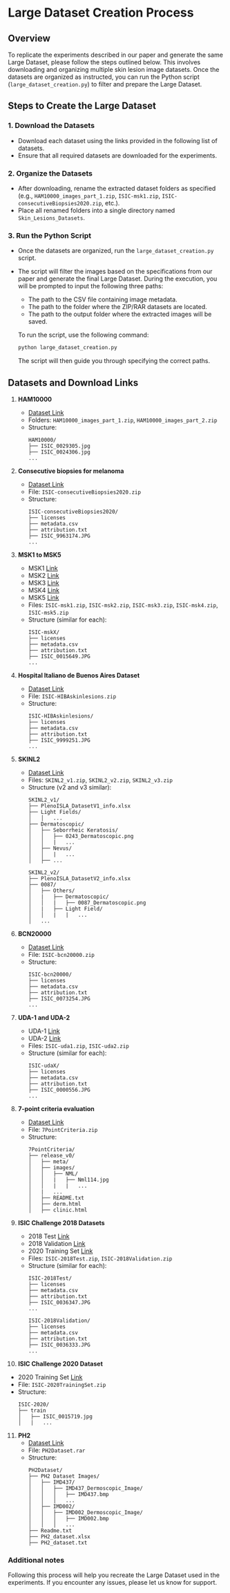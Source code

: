 # Large Dataset Creation Process

## Overview
To replicate the experiments described in our paper and generate the same Large Dataset, please follow the steps outlined below. 
This involves downloading and organizing multiple skin lesion image datasets. Once the datasets are organized as instructed, you can run the Python script (`large_dataset_creation.py`) to filter and prepare the Large Dataset.

## Steps to Create the Large Dataset

### 1. Download the Datasets
- Download each dataset using the links provided in the following list of datasets.
- Ensure that all required datasets are downloaded for the experiments.

### 2. Organize the Datasets
- After downloading, rename the extracted dataset folders as specified (e.g., `HAM10000_images_part_1.zip`, `ISIC-msk1.zip`, `ISIC-consecutiveBiopsies2020.zip`, etc.).
- Place all renamed folders into a single directory named `Skin_Lesions_Datasets`.

### 3. Run the Python Script
- Once the datasets are organized, run the `large_dataset_creation.py` script.
- The script will filter the images based on the specifications from our paper and generate the final Large Dataset.
  During the execution, you will be prompted to input the following three paths:
  - The path to the CSV file containing image metadata.
  - The path to the folder where the ZIP/RAR datasets are located.
  - The path to the output folder where the extracted images will be saved.
  
  To run the script, use the following command:
  ```bash
  python large_dataset_creation.py
  ```
  The script will then guide you through specifying the correct paths.

## Datasets and Download Links

1. **HAM10000**
   - [Dataset Link](https://dataverse.harvard.edu/dataset.xhtml?persistentId=doi:10.7910/DVN/DBW86T)
   - Folders: `HAM10000_images_part_1.zip`, `HAM10000_images_part_2.zip`
   - Structure:
     ```
     HAM10000/
     ├── ISIC_0029305.jpg
     ├── ISIC_0024306.jpg
     ...
     ```

2. **Consecutive biopsies for melanoma**
   - [Dataset Link](https://api.isic-archive.com/collections/216/)
   - File: `ISIC-consecutiveBiopsies2020.zip`
   - Structure:
     ```
     ISIC-consecutiveBiopsies2020/
     ├── licenses
     ├── metadata.csv
     ├── attribution.txt
     ├── ISIC_9963174.JPG
     ...
     ```

3. **MSK1 to MSK5**
   - MSK1 [Link](https://api.isic-archive.com/collections/289/)
   - MSK2 [Link](https://api.isic-archive.com/collections/290/)
   - MSK3 [Link](https://api.isic-archive.com/collections/288/)
   - MSK4 [Link](https://api.isic-archive.com/collections/287/)
   - MSK5 [Link](https://api.isic-archive.com/collections/286/)
   - Files: `ISIC-msk1.zip`, `ISIC-msk2.zip`, `ISIC-msk3.zip`, `ISIC-msk4.zip`, `ISIC-msk5.zip`
   - Structure (similar for each):
     ```
     ISIC-mskX/
     ├── licenses
     ├── metadata.csv
     ├── attribution.txt
     ├── ISIC_0015649.JPG
     ...
     ```

4. **Hospital Italiano de Buenos Aires Dataset**
   - [Dataset Link](https://api.isic-archive.com/collections/251/)
   - File: `ISIC-HIBAskinlesions.zip`
   - Structure:
     ```
     ISIC-HIBAskinlesions/
     ├── licenses
     ├── metadata.csv
     ├── attribution.txt
     ├── ISIC_9999251.JPG
     ...
     ```

5. **SKINL2**
   - [Dataset Link](https://www.it.pt/AutomaticPage?id=3459)
   - Files: `SKINL2_v1.zip`, `SKINL2_v2.zip`, `SKINL2_v3.zip`
   - Structure (v2 and v3 similar):
     ```
     SKINL2_v1/
     ├── PlenoISLA_DatasetV1_info.xlsx
     ├── Light Fields/
     │   │   ...
     ├── Dermatoscopic/
     │   ├── Seborrheic Keratosis/
     │   │   ├── 0243_Dermatoscopic.png
     │   │   |   ...
     │   ├── Nevus/
     │   │   |   ...
     │   ├── ...
     ```
     ```
     SKINL2_v2/
     ├── PlenoISLA_DatasetV2_info.xlsx
     ├── 0087/
     │   ├── Others/
     │   |   ├── Dermatoscopic/
     │   │   |   ├── 0087_Dermatoscopic.png
     │   |   ├── Light Field/
     │   │   |   |   ...
     │   ...
     ```

6. **BCN20000**
   - [Dataset Link](https://api.isic-archive.com/collections/249/)
   - File: `ISIC-bcn20000.zip`
   - Structure:
     ```
     ISIC-bcn20000/
     ├── licenses
     ├── metadata.csv
     ├── attribution.txt
     ├── ISIC_0073254.JPG
     ...
     ```

7. **UDA-1 and UDA-2**
   - UDA-1 [Link](https://api.isic-archive.com/collections/292/)
   - UDA-2 [Link](https://api.isic-archive.com/collections/291/)
   - Files: `ISIC-uda1.zip`, `ISIC-uda2.zip`
   - Structure (similar for each):
     ```
     ISIC-udaX/
     ├── licenses
     ├── metadata.csv
     ├── attribution.txt
     ├── ISIC_0000556.JPG
     ...
     ```

8. **7-point criteria evaluation**
   - [Dataset Link](https://derm.cs.sfu.ca/Welcome.html)
   - File: `7PointCriteria.zip`
   - Structure:
     ```
     7PointCriteria/
     ├── release_v0/
     │   ├── meta/
     │   ├── images/
     │   │   ├── NML/
     │   │   |   ├── Nml114.jpg
     │   │   |   |   ...
     │   |   ...
     │   ├── README.txt
     │   ├── derm.html
     │   ├── clinic.html
     ```

9. **ISIC Challenge 2018 Datasets**
   - 2018 Test [Link](https://challenge.isic-archive.com/data/#2018)
   - 2018 Validation [Link](https://challenge.isic-archive.com/data/#2018)
   - 2020 Training Set [Link](https://challenge.isic-archive.com/data/#2020)
   - Files: `ISIC-2018Test.zip`, `ISIC-2018Validation.zip`
   - Structure (similar for each):
     ```
     ISIC-2018Test/
     ├── licenses
     ├── metadata.csv
     ├── attribution.txt
     ├── ISIC_0036347.JPG
     ...
     ```
     ```
     ISIC-2018Validation/
     ├── licenses
     ├── metadata.csv
     ├── attribution.txt
     ├── ISIC_0036333.JPG
     ...
     ```
10. **ISIC Challenge 2020 Dataset**
   - 2020 Training Set [Link](https://challenge.isic-archive.com/data/#2020)
   - File: `ISIC-2020TrainingSet.zip`
   - Structure:
     ```
     ISIC-2020/
     ├── train
     │   ├── ISIC_0015719.jpg
     │   |   ...
     ```

11. **PH2**
    - [Dataset Link](https://www.fc.up.pt/addi/ph2%20database.html)
    - File: `PH2Dataset.rar`
    - Structure:
      ```
      PH2Dataset/
      ├── PH2 Dataset Images/
      │   ├── IMD437/
      │   │   ├── IMD437_Dermoscopic_Image/
      │   │   │   ├── IMD437.bmp
      │   │   │   ...
      │   ├── IMD002/
      │   │   ├── IMD002_Dermoscopic_Image/
      │   │   │   ├── IMD002.bmp
      │   │   │   ...
      ├── Readme.txt
      ├── PH2_dataset.xlsx
      ├── PH2_dataset.txt
      ```

### Additional notes
Following this process will help you recreate the Large Dataset used in the experiments. If you encounter any issues, please let us know for support.
